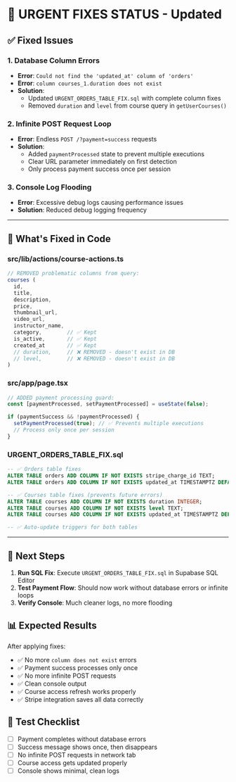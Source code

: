 # 🚨 URGENT FIXES STATUS - Updated

## ✅ **Fixed Issues**

### **1. Database Column Errors** 
- **Error**: `Could not find the 'updated_at' column of 'orders'`
- **Error**: `column courses_1.duration does not exist`
- **Solution**: 
  - Updated `URGENT_ORDERS_TABLE_FIX.sql` with complete column fixes
  - Removed `duration` and `level` from course query in `getUserCourses()`

### **2. Infinite POST Request Loop**
- **Error**: Endless `POST /?payment=success` requests 
- **Solution**: 
  - Added `paymentProcessed` state to prevent multiple executions
  - Clear URL parameter immediately on first detection
  - Only process payment success once per session

### **3. Console Log Flooding**
- **Error**: Excessive debug logs causing performance issues
- **Solution**: Reduced debug logging frequency

---

## 🎯 **What's Fixed in Code**

### **src/lib/actions/course-actions.ts**
```typescript
// REMOVED problematic columns from query:
courses (
  id,
  title,
  description,
  price,
  thumbnail_url,
  video_url,
  instructor_name,
  category,        // ✅ Kept
  is_active,       // ✅ Kept
  created_at       // ✅ Kept
  // duration,     // ❌ REMOVED - doesn't exist in DB
  // level,        // ❌ REMOVED - doesn't exist in DB
)
```

### **src/app/page.tsx**  
```typescript
// ADDED payment processing guard:
const [paymentProcessed, setPaymentProcessed] = useState(false);

if (paymentSuccess && !paymentProcessed) {
  setPaymentProcessed(true); // ✅ Prevents multiple executions
  // Process only once per session
}
```

### **URGENT_ORDERS_TABLE_FIX.sql**
```sql
-- ✅ Orders table fixes
ALTER TABLE orders ADD COLUMN IF NOT EXISTS stripe_charge_id TEXT;
ALTER TABLE orders ADD COLUMN IF NOT EXISTS updated_at TIMESTAMPTZ DEFAULT NOW();

-- ✅ Courses table fixes (prevents future errors)
ALTER TABLE courses ADD COLUMN IF NOT EXISTS duration INTEGER;
ALTER TABLE courses ADD COLUMN IF NOT EXISTS level TEXT;
ALTER TABLE courses ADD COLUMN IF NOT EXISTS updated_at TIMESTAMPTZ DEFAULT NOW();

-- ✅ Auto-update triggers for both tables
```

---

## 🚀 **Next Steps**

1. **Run SQL Fix**: Execute `URGENT_ORDERS_TABLE_FIX.sql` in Supabase SQL Editor
2. **Test Payment Flow**: Should now work without database errors or infinite loops
3. **Verify Console**: Much cleaner logs, no more flooding

## 📊 **Expected Results**

After applying fixes:
- ✅ No more `column does not exist` errors
- ✅ Payment success processes only once
- ✅ No more infinite POST requests  
- ✅ Clean console output
- ✅ Course access refresh works properly
- ✅ Stripe integration saves all data correctly

## 🧪 **Test Checklist**

- [ ] Payment completes without database errors
- [ ] Success message shows once, then disappears
- [ ] No infinite POST requests in network tab
- [ ] Course access gets updated properly
- [ ] Console shows minimal, clean logs